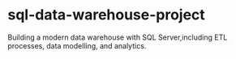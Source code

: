 # sql-data-warehouse-project
Building a modern data warehouse with SQL Server,including ETL processes, data modelling, and analytics.
